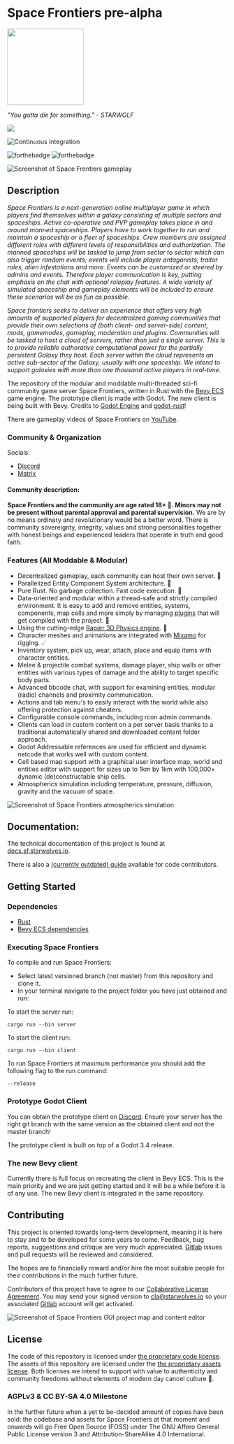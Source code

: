 # Space Frontiers pre-alpha
<img src="/data/project/sflogo.png?raw=true" data-canonical-src="/data/project/sflogo.png?raw=true" width="175" height="175"/>

*"You gotta die for something." - STARWOLF*

<a href="https://discord.gg/yYpMun9CTT">
    <img src="https://img.shields.io/discord/942798229953716274.svg?logo=discord&colorB=7289DA">
</a>

![Continuous integration](https://gitlab.starwolves.io/starwolves/space/badges/master/pipeline.svg)

![forthebadge](https://forthebadge.com/images/badges/made-with-rust.svg) ![forthebadge](https://forthebadge.com/images/badges/powered-by-black-magic.svg)

![Screenshot of Space Frontiers gameplay](/data/project/sfss.png?raw=true)

## Description

*Space Frontiers is a next-generation online multiplayer game in which players find themselves within a galaxy consisting of multiple sectors and spaceships. Active co-operative and PVP gameplay takes place in and around manned spaceships. Players have to work together to run and maintain a spaceship or a fleet of spaceships. Crew members are assigned different roles with different levels of responsibilities and authorization. The manned spaceships will be tasked to jump from sector to sector which can also trigger random events; events will include player antagonists, traitor roles, alien infestations and more. Events can be customized or steered by admins and events. Therefore player communication is key, putting emphasis on the chat with optional roleplay features. A wide variety of simulated spaceship and gameplay elements will be included to ensure these scenarios will be as fun as possible.*

*Space frontiers seeks to deliver an experience that offers very high amounts of supported players for decentralized gaming communities that provide their own selections of (both client- and server-side) content, mods, gamemodes, gameplay, moderation and plugins. Communities will be tasked to host a cloud of servers, rather than just a single server. This is to provide reliable authorative computational power for the partially persistent Galaxy they host. Each server within the cloud represents an active sub-sector of the Galaxy, usually with one spaceship. We intend to support galaxies with more than one thousand active players in real-time.*

The repository of the modular and moddable multi-threaded sci-fi community game server Space Frontiers, written in Rust with the [Bevy ECS](https://bevyengine.org/) game engine. The prototype client is made with Godot. The new client is being built with Bevy. Credits to [Godot Engine](https://godotengine.org/) and [godot-rust](https://github.com/godot-rust/godot-rust)!

There are gameplay videos of Space Frontiers on [YouTube](https://youtu.be/Qa-Y_PxzeiI).

### Community & Organization
Socials:
* [Discord](https://discord.gg/yYpMun9CTT)
* [Matrix](https://matrix.to/#/#space-frontiers:comms.starwolves.io)

#### Community description:
**Space Frontiers and the community are age rated 18+ 🔞. Minors may not be present without parental approval and parental supervision.**
We are by no means ordinary and revolutionary would be a better word.
There is community sovereignty, integrity, values and strong personalities together with honest beings and experienced leaders that operate in truth and good faith.

### Features (All Moddable & Modular)
* Decentralized gameplay, each community can host their own server. 👑
* Parallelized Entity Component System architecture. 📡
* Pure Rust. No garbage collection. Fast code execution. 🌟
* Data-oriented and modular within a thread-safe and strictly compiled environment. It is easy to add and remove entities, systems, components, map cells and more simply by managing [plugins](https://bevyengine.org/learn/book/getting-started/plugins/) that will get compiled with the project. 🔭
* Using the cutting-edge [Rapier 3D Physics engine](https://rapier.rs/). 🚀
* Character meshes and animations are integrated with [Mixamo](https://www.mixamo.com/) for rigging. ☄
* Inventory system, pick up, wear, attach, place and equip items with character entities.
* Melee & projectile combat systems, damage player, ship walls or other entities with various types of damage and the ability to target specific body parts.
* Advanced bbcode chat, with support for examining entities, modular (radio) channels and proximity communication.
* Actions and tab menu's to easily interact with the world while also offering protection against cheaters.
* Configurable console commands, including rcon admin commands.
* Clients can load in custom content on a per server basis thanks to a traditional automatically shared and downloaded content folder approach.
* Godot Addressable references are used for efficient and dynamic netcode that works well with custom content.
* Cell based map support with a graphical user interface map, world and entities editor with support for sizes up to 1km by 1km with 100,000+ dynamic (de)constructable ship cells.
* Atmospherics simulation including temperature, pressure, diffusion, gravity and the vacuum of space.

![Screenshot of Space Frontiers atmospherics simulation](/data/project/sfatmosss.png?raw=true)



## Documentation:
The technical documentation of this project is found at [docs.sf.starwolves.io](https://docs.sf.starwolves.io).

There is also a [(currently outdated) guide](https://guide.docs.sf.starwolves.io) available for code contributors.


## Getting Started

### Dependencies

* [Rust](https://www.rust-lang.org/)
* [Bevy ECS dependencies](https://bevyengine.org/learn/book/getting-started/setup/#install-os-dependencies)
  

### Executing Space Frontiers

  

To compile and run Space Frontiers:
* Select latest versioned branch (not master) from this repository and clone it.
* In your terminal navigate to the project folder you have just obtained and run:

To start the server run:
```
cargo run --bin server
```

To start the client run:
```
cargo run --bin client
```

To run Space Frontiers at maximum performance you should add the following flag to the run command:
```
--release
```

### Prototype Godot Client
You can obtain the prototype client on [Discord](https://discord.gg/yYpMun9CTT).
Ensure your server has the right git branch with the same version as the obtained client and not the master branch!

The prototype client is built on top of a Godot 3.4 release.

### The new Bevy client
Currently there is full focus on recreating the client in Bevy ECS. This is the main priority and we are just getting started and it will be a while before it is of any use. The new Bevy client is integrated in the same repository.

## Contributing
This project is oriented towards long-term development, meaning it is here to stay and to be developed for some years to come.
Feedback, bug reports, suggestions and critique are very much appreciated. [Gitlab](https://gitlab.starwolves.io/starwolves/space) issues and pull requests will be reviewed and considered.

The hopes are to financially reward and/or hire the most suitable people for their contributions in the much further future.

Contributors of this project have to agree to our [Collaberative License Agreement](https://gitlab.starwolves.io/starwolves/contributor-license-agreement). You may send your signed version to cla@starwolves.io so your associated [Gitlab](https://gitlab.starwolves.io/) account will get activated.


![Screenshot of Space Frontiers GUI project map and content editor](/data/project/sfeditorss.png?raw=true)

## License

The code of this repository is licensed under [the proprietary code license](https://gitlab.starwolves.io/starwolves/space/-/blob/master/LICENSE). The assets of this repository are licensed under the [the proprietary assets license](https://gitlab.starwolves.io/starwolves/space/-/blob/master/LICENSE_ASSETS). Both licenses we intend to support with value to authenticity and community freedoms without elements of modern day cancel culture 👑.

### AGPLv3 & CC BY-SA 4.0 Milestone 

In the further future when a yet to be-decided amount of copies have been sold: the codebase and assets for Space Frontiers at that moment and onwards will go Free Open Source (FOSS) under The GNU Affero General Public License version 3 and Attribution-ShareAlike 4.0 International.
